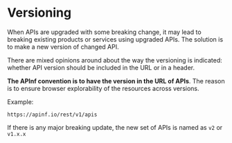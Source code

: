 # Versioning

When APIs are upgraded with some breaking change, it may lead to breaking existing products or services using upgraded APIs. The solution is to make a new version of changed API.

There are mixed opinions around about the way the versioning is indicated: whether API version should be included in the URL or in a header.

**The APInf convention is to have the version in the URL of APIs**. The reason is to ensure browser explorability of the resources across versions.

Example:

`https://apinf.io/rest/v1/apis`

If there is any major breaking update, the new set of APIs is named as `v2` or `v1.x.x`

